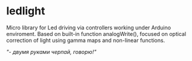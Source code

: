 # ledlight

Micro library for Led driving via controllers working under Arduino enviroment.
Based on built-in function analogWrite(), focused on optical correction of light using gamma maps and non-linear functions.

<i>"- двумя руками черпай, говорю!"</i>

